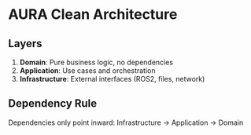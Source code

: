 # AURA Clean Architecture

## Layers
1. **Domain**: Pure business logic, no dependencies
2. **Application**: Use cases and orchestration
3. **Infrastructure**: External interfaces (ROS2, files, network)

## Dependency Rule
Dependencies only point inward: Infrastructure → Application → Domain

